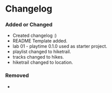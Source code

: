 # Changelog

### Added or Changed
- Created changelog :)
- README Template added.
- lab 01 - playtime 0.1.0 used as starter project.
- playlist changed to hiketrail.
- tracks changed to hikes.
- hiketrail changed to location.


### Removed
- 